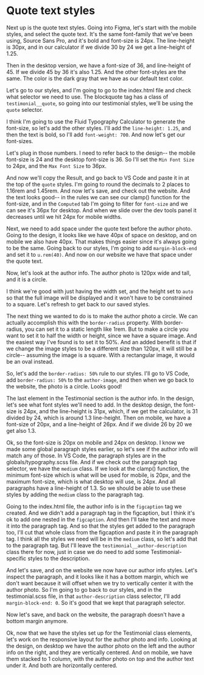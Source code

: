 # Quote text styles

Next up is the quote text styles. Going into Figma, let's start with the mobile styles, and select the quote text. It's the same font-family that we've been using, Source Sans Pro, and it's bold and font-size is 24px. The line-height is 30px, and in our calculator if we divide 30 by 24 we get a line-height of 1.25.

Then in the desktop version, we have a font-size of 36, and line-height of 45. If we divide 45 by 36 it's also 1.25. And the other font-styles are the same. The color is the dark gray that we have as our default text color.

Let's go to our styles, and I'm going to go to the index.html file and check what selector we need to use. The blockquote tag has a class of `testimonial__quote`, so going into our testimonial styles, we'll be using the `quote` selector.

I think I'm going to use the Fluid Typography Calculator to generate the font-size, so let's add the other styles. I'll add the `line-height: 1.25`, and then the text is bold, so I'll add `font-weight: 700`. And now let's get our font-sizes.

Let's plug in those numbers. I need to refer back to the design-- the mobile font-size is 24 and the desktop font-size is 36. So I'll set the `Min Font Size` to 24px, and the `Max Font Size` to 36px.

And now we'll copy the Result, and go back to VS Code and paste it in at the top of the `quote` styles. I'm going to round the decimals to 2 places to 1.16rem and 1.45rem. And now let's save, and check out the website. And the text looks good-- in the rules we can see our clamp() function for the font-size, and in the `Computed` tab I'm going to filter for `font-size` and we can see it's 36px for desktop. And when we slide over the dev tools panel it decreases until we hit 24px for mobile widths.

Next, we need to add space under the quote text before the author photo. Going to the design, it looks like we have 40px of space on desktop, and on mobile we also have 40px. That makes things easier since it's always going to be the same. Going back to our styles, I'm going to add `margin-block-end` and set it to `u.rem(40)`. And now on our website we have that space under the quote text.

Now, let's look at the author info. The author photo is 120px wide and tall, and it is a circle.

I think we're good with just having the width set, and the height set to `auto` so that the full image will be displayed and it won't have to be constrained to a square. Let's refresh to get back to our saved styles.

The next thing we wanted to do is to make the author photo a circle. We can actually accomplish this with the `border-radius` property. With border-radius, you can set it to a static length like 1rem. But to make a circle you want to set it to half the width or height, since we have a square image. And the easiest way I've found is to set it to 50%. And an added benefit is that if we change the image styles to be a different size than 120px, it will still be a circle-- assuming the image is a square. With a rectangular image, it would be an oval instead.

So, let's add the `border-radius: 50%` rule to our styles. I'll go to VS Code, add `border-radius: 50%` to the `author-image`, and then when we go back to the website, the photo is a circle. Looks good!

The last element in the Testimonial section is the author info. In the design, let's see what font styles we'll need to add. In the desktop design, the font-size is 24px, and the line-height is 31px, which, if we get the calculator, is 31 divided by 24, which is around 1.3 line-height. Then on mobile, we have a font-size of 20px, and a line-height of 26px. And if we divide 26 by 20 we get also 1.3.

Ok, so the font-size is 20px on mobile and 24px on desktop. I know we made some global paragraph styles earlier, so let's see if the author info will match any of those. In VS Code, the paragraph styles are in the globals/typography.scss file. And if we check out the paragraph tag selector, we have the `medium` class. If we look at the clamp() function, the minimum font-size which is what will be used for mobile, is 20px, and the maximum font-size, which is what desktop will use, is 24px. And all paragraphs have a line-height of 1.3. So we should be able to use these styles by adding the `medium` class to the paragraph tag.

Going to the index.html file, the author info is in the `figcaption` tag we created. And we didn't add a paragraph tag in the figcaption, but I think it's ok to add one nested in the `figcaption`. And then I'll take the text and move it into the paragraph tag. And so that the styles get added to the paragraph too, I'll cut that whole class from the figcaption and paste it in the paragraph tag. I think all the styles we need will be in the `medium` class, so let's add that to the paragraph tag. But I'll leave the `testimonial__author-description` class there for now, just in case we do need to add some Testimonial-specific styles to the description.

And let's save, and on the website we now have our author info styles. Let's inspect the paragraph, and it looks like it has a bottom margin, which we don't want because it will offset when we try to vertically center it with the author photo. So I'm going to go back to our styles, and in the testimonial.scss file, in that `author-description` class selector, I'll add `margin-block-end: 0`. So it's good that we kept that paragraph selector.

Now let's save, and back on the website, the paragraph doesn't have a bottom margin anymore.

Ok, now that we have the styles set up for the Testimonial class elements, let's work on the responsive layout for the author photo and info. Looking at the design, on desktop we have the author photo on the left and the author info on the right, and they are vertically centered. And on mobile, we have them stacked to 1 column, with the author photo on top and the author text under it. And both are horizontally centered.
